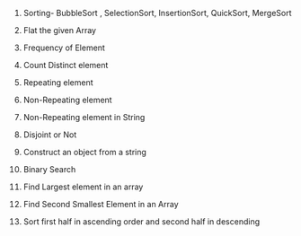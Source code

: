1. Sorting- BubbleSort , SelectionSort, InsertionSort, QuickSort, MergeSort

2. Flat the given Array

3. Frequency of Element

4. Count Distinct element

5. Repeating element

6. Non-Repeating element

7. Non-Repeating element in String

8. Disjoint or Not

9. Construct an object from a string

10. Binary Search

11. Find Largest element in an array

12. Find Second Smallest Element in an Array

13. Sort first half in ascending order and second half in descending
